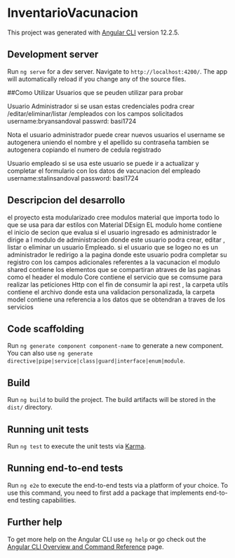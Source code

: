 # InventarioVacunacion

This project was generated with [Angular CLI](https://github.com/angular/angular-cli) version 12.2.5.

## Development server

Run `ng serve` for a dev server. Navigate to `http://localhost:4200/`. The app will automatically reload if you change any of the source files.

##Como Utilizar
Usuarios que se peuden utilizar para probar 

Usuario Administrador si se usan estas credenciales podra crear /editar/eliminar/listar /empleados  con los campos solicitados
username:bryansandoval
passwrd: basi1724

Nota el usuario administrador puede crear nuevos usuarios  el username se autogenera uniendo el nombre y el apellido
su contraseña tambien se autogenera copiando el numero de cedula registrado

Usuario empleado  si se usa este usuario se puede ir a  actualizar y completar el formulario con los datos de vacunacion del empleado
username:stalinsandoval
password: basi1724

## Descripcion del desarrollo 
el proyecto esta modularizado  cree modulos  material que importa todo lo que se usa para dar estilos con  Material DEsign 
EL modulo home contiene  el inicio de secion que evalua si el usuario ingresado es administrador le dirige a l modulo de administracion donde este usuario podra crear, editar , listar o eliminar un usuario Empleado.
si el usuario que se logeo no es un administrador le redirigo a la pagina donde este usuario podra completar su registro con los campos adicionales referentes a la vacunacion
el modulo shared contiene los elementos que se compartiran atraves de las paginas como el header
el modulo Core contiene el servicio que se comsume para realizar las peticiones Http  con el fin de  consumir la api rest ,
la carpeta utils contiene el archivo donde esta una validacion personalizada,
la carpeta model contiene una referencia a los datos que se obtendran a traves de  los servicios


## Code scaffolding 


Run `ng generate component component-name` to generate a new component. You can also use `ng generate directive|pipe|service|class|guard|interface|enum|module`.

## Build

Run `ng build` to build the project. The build artifacts will be stored in the `dist/` directory.

## Running unit tests

Run `ng test` to execute the unit tests via [Karma](https://karma-runner.github.io).

## Running end-to-end tests

Run `ng e2e` to execute the end-to-end tests via a platform of your choice. To use this command, you need to first add a package that implements end-to-end testing capabilities.

## Further help

To get more help on the Angular CLI use `ng help` or go check out the [Angular CLI Overview and Command Reference](https://angular.io/cli) page.

